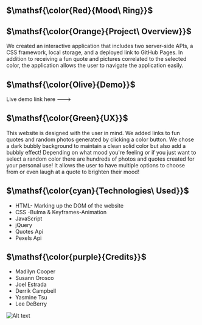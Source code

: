 
## $\mathsf{\color{Red}{Mood\ Ring}}$


## $\mathsf{\color{Orange}{Project\ Overview}}$

We created an interactive application that includes two server-side APIs, a CSS framework, local storage, and a deployed link to GitHub Pages. In addition to receiving a fun quote and pictures correlated to the selected color, the application allows the user to navigate the application easily.

## $\mathsf{\color{Olive}{Demo}}$

Live demo link here --->

## $\mathsf{\color{Green}{UX}}$

This website is designed with the user in mind. We added links to fun quotes and random photos generated by clicking a color button. We chose a dark bubbly background to maintain a clean solid color but also add a bubbly effect! Depending on what mood you're feeling or if you just want to select a random color there are hundreds of photos and quotes created for your personal use! It allows the user to have multiple options to choose from or even laugh at a quote to brighten their mood!


## $\mathsf{\color{cyan}{Technologies\ Used}}$

* HTML- Marking up the DOM of the website
* CSS -Bulma & Keyframes-Animation
* JavaScript
* jQuery
* Quotes Api
* Pexels Api

## $\mathsf{\color{purple}{Credits}}$

* Madilyn Cooper
* Susann Orosco
* Joel Estrada
* Derrik Campbell
* Yasmine Tsu
* Lee DeBerry

![Alt text](../../../../Downloads/Web%20capture_10-4-2023_17524_.jpeg)